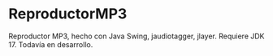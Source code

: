 # ReproductorMP3
Reproductor MP3, hecho con Java Swing, jaudiotagger, jlayer.
Requiere JDK 17.
Todavía en desarrollo.
